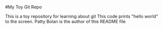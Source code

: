 #My Toy Git Repo

This is a toy repository for learning about git
This code prints "hello world" to the screen. 
Patty Bolan is the author of this README file
